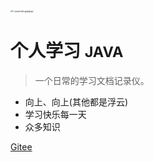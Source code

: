 <!-- _coverpage.md -->

<img src="https://gitee.com/feiyuroot/blogimage/raw/master/img/%E9%BB%91%E7%8C%ABlogo.png" alt="E:\JavaList\blog\黑猫logo" style="zoom: 20%;" />

# 个人学习 <small>JAVA</small>

> 一个日常的学习文档记录仪。

- 向上、向上(其他都是浮云)
- 学习快乐每一天
- 众多知识

[Gitee](https://gitee.com/blog_Keson/javablog)